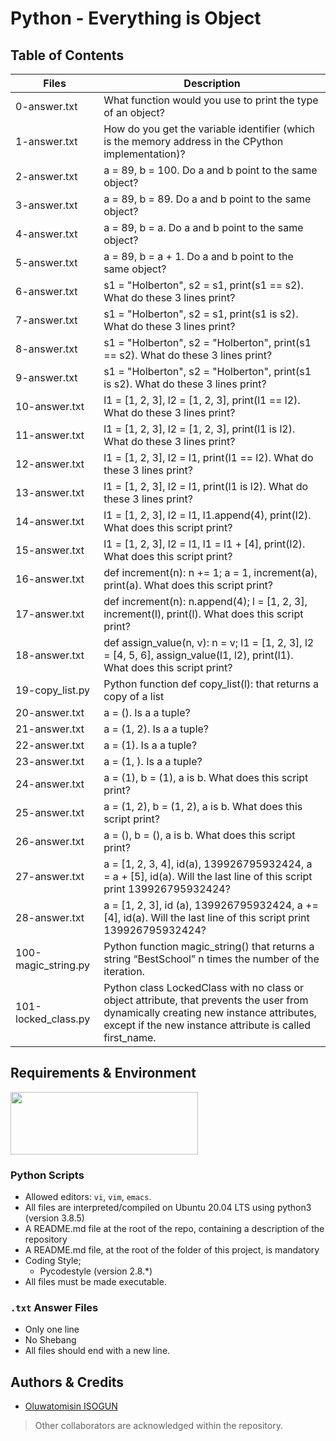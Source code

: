 # Python - Everything is Object

## Table of Contents
| Files | Description |
| --- | --- |
|0-answer.txt	| What function would you use to print the type of an object? |
| 1-answer.txt	| How do you get the variable identifier (which is the memory address in the CPython implementation)? |
| 2-answer.txt	| a = 89, b = 100. Do a and b point to the same object? |
| 3-answer.txt	| a = 89, b = 89. Do a and b point to the same object? |
| 4-answer.txt	| a = 89, b = a. Do a and b point to the same object? |
| 5-answer.txt	| a = 89, b = a + 1. Do a and b point to the same object? |
| 6-answer.txt |	s1 = "Holberton", s2 = s1, print(s1 == s2). What do these 3 lines print? |
| 7-answer.txt |	s1 = "Holberton", s2 = s1, print(s1 is s2). What do these 3 lines print? |
| 8-answer.txt	| s1 = "Holberton", s2 = "Holberton", print(s1 == s2). What do these 3 lines print? |
| 9-answer.txt	| s1 = "Holberton", s2 = "Holberton", print(s1 is s2). What do these 3 lines print? |
| 10-answer.txt	| l1 = [1, 2, 3], l2 = [1, 2, 3], print(l1 == l2). What do these 3 lines print? |
| 11-answer.txt	| l1 = [1, 2, 3], l2 = [1, 2, 3], print(l1 is l2). What do these 3 lines print? |
| 12-answer.txt	| l1 = [1, 2, 3], l2 = l1, print(l1 == l2). What do these 3 lines print? |
| 13-answer.txt| 	l1 = [1, 2, 3], l2 = l1, print(l1 is l2). What do these 3 lines print? |
| 14-answer.txt	| l1 = [1, 2, 3], l2 = l1, l1.append(4), print(l2). What does this script print? |
| 15-answer.txt	| l1 = [1, 2, 3], l2 = l1, l1 = l1 + [4], print(l2). What does this script print? |
| 16-answer.txt	| def increment(n): n += 1; a = 1, increment(a), print(a). What does this script print? |
| 17-answer.txt	| def increment(n): n.append(4); l = [1, 2, 3], increment(l), print(l). What does this script print? |
| 18-answer.txt	| def assign_value(n, v): n = v; l1 = [1, 2, 3], l2 = [4, 5, 6], assign_value(l1, l2), print(l1). What does this script print? |
| 19-copy_list.py	| Python function def copy_list(l): that returns a copy of a list
| 20-answer.txt	| a = (). Is a a tuple? |
| 21-answer.txt	| a = (1, 2). Is a a tuple? |
| 22-answer.txt	| a = (1). Is a a tuple? |
| 23-answer.txt	| a = (1, ). Is a a tuple? |
| 24-answer.txt	| a = (1), b = (1), a is b. What does this script print? |
| 25-answer.txt	| a = (1, 2), b = (1, 2), a is b. What does this script print? |
| 26-answer.txt	| a = (), b = (), a is b. What does this script print? |
| 27-answer.txt	| a = [1, 2, 3, 4], id(a), 139926795932424, a = a + [5], id(a). Will the last line of this script print 139926795932424? |
| 28-answer.txt	| a = [1, 2, 3], id (a), 139926795932424, a += [4], id(a). Will the last line of this script print 139926795932424? |
| 100-magic_string.py	| Python function magic_string() that returns a string “BestSchool” n times the number of the iteration. |
| 101-locked_class.py	| Python class LockedClass with no class or object attribute, that prevents the user from dynamically creating new instance attributes, except if the new instance attribute is called first_name. |


## Requirements & Environment
<img src="https://alx-apply.hbtn.io/brand_alx/share_image_2019.jpg" width="300" height="100" />

### Python Scripts
- Allowed editors: `vi`, `vim`, `emacs`.
- All files are interpreted/compiled on Ubuntu 20.04 LTS using python3 (version 3.8.5)
- A README.md file at the root of the repo, containing a description of the repository
- A README.md file, at the root of the folder of this project, is mandatory
- Coding Style;
  - Pycodestyle (version 2.8.*)
- All files must be made executable.

### `.txt` Answer Files
- Only one line
- No Shebang
- All files should end with a new line.


## Authors & Credits
- [Oluwatomisin ISOGUN](https://TosinISOGUN@github.com)
> Other collaborators are acknowledged within the repository.
